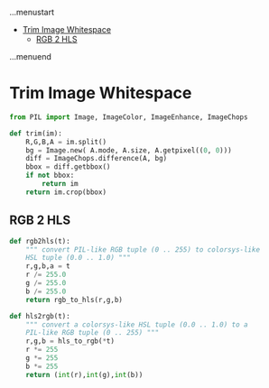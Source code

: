 ...menustart

 - [Trim Image Whitespace](#044b8396fbd6ae9de3416b0b6ac5322a)
     - [RGB 2 HLS](#e347469f9fd55367a3a83c5761256a2c)

...menuend


<h2 id="044b8396fbd6ae9de3416b0b6ac5322a"></h2>


# Trim Image Whitespace

```python
from PIL import Image, ImageColor, ImageEnhance, ImageChops

def trim(im):
    R,G,B,A = im.split()
    bg = Image.new( A.mode, A.size, A.getpixel((0, 0)))
    diff = ImageChops.difference(A, bg)
    bbox = diff.getbbox()
    if not bbox:
        return im
    return im.crop(bbox)
```

<h2 id="e347469f9fd55367a3a83c5761256a2c"></h2>


## RGB 2 HLS

```python
def rgb2hls(t):
    """ convert PIL-like RGB tuple (0 .. 255) to colorsys-like
    HSL tuple (0.0 .. 1.0) """
    r,g,b,a = t
    r /= 255.0
    g /= 255.0
    b /= 255.0
    return rgb_to_hls(r,g,b)

def hls2rgb(t):
    """ convert a colorsys-like HSL tuple (0.0 .. 1.0) to a
    PIL-like RGB tuple (0 .. 255) """
    r,g,b = hls_to_rgb(*t)
    r *= 255
    g *= 255
    b *= 255
    return (int(r),int(g),int(b))
```
